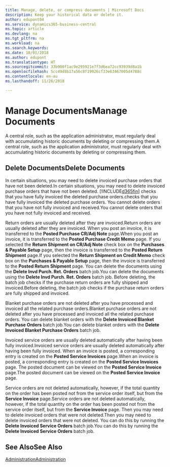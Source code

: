```yaml
---
title: Manage, delete, or compress documents | Microsoft Docs
description: Keep your historical data or delete it.
author: edupont04
ms.service: dynamics365-business-central
ms.topic: article
ms.devlang: na
ms.tgt_pltfrm: na
ms.workload: na
ms.search.keywords: 
ms.date: 10/01/2018
ms.author: edupont
ms.translationtype: HT
ms.sourcegitcommit: 33b900f1ac9e295921e7f3d6ea72cc93939d8a1b
ms.openlocfilehash: 5cc49d8b17a56c8f19926cf33e63467005d4788c
ms.contentlocale: en-au
ms.lasthandoff: 11/26/2018

---
```

# <a name="manage-documents"></a><span data-ttu-id="2e499-103">Manage Documents</span><span class="sxs-lookup"><span data-stu-id="2e499-103">Manage Documents</span></span>
<span data-ttu-id="2e499-104">A central role, such as the application administrator, must regularly deal with accumulating historic documents by deleting or compressing them.</span><span class="sxs-lookup"><span data-stu-id="2e499-104">A central role, such as the application administrator, must regularly deal with accumulating historic documents by deleting or compressing them.</span></span>  

## <a name="delete-documents"></a><span data-ttu-id="2e499-105">Delete Documents</span><span class="sxs-lookup"><span data-stu-id="2e499-105">Delete Documents</span></span>
<span data-ttu-id="2e499-106">In certain situations, you may need to delete invoiced purchase orders that have not been deleted.</span><span class="sxs-lookup"><span data-stu-id="2e499-106">In certain situations, you may need to delete invoiced purchase orders that have not been deleted.</span></span> [!INCLUDE[d365fin](includes/d365fin_md.md)] <span data-ttu-id="2e499-107">checks that you have fully invoiced the deleted purchase orders.</span><span class="sxs-lookup"><span data-stu-id="2e499-107">checks that you have fully invoiced the deleted purchase orders.</span></span> <span data-ttu-id="2e499-108">You cannot delete orders that you have not fully invoiced and received.</span><span class="sxs-lookup"><span data-stu-id="2e499-108">You cannot delete orders that you have not fully invoiced and received.</span></span>  

<span data-ttu-id="2e499-109">Return orders are usually deleted after they are invoiced.</span><span class="sxs-lookup"><span data-stu-id="2e499-109">Return orders are usually deleted after they are invoiced.</span></span> <span data-ttu-id="2e499-110">When you post an invoice, it is transferred to the **Posted Purchase CR/Adj Note** page.</span><span class="sxs-lookup"><span data-stu-id="2e499-110">When you post an invoice, it is transferred to the **Posted Purchase Credit Memo** page.</span></span> <span data-ttu-id="2e499-111">If you selected the **Return Shipment on CR/Adj Note** check box on the **Purchases & Payable Setup** page, then the invoice is transferred to the **Posted Return Shipment** page.</span><span class="sxs-lookup"><span data-stu-id="2e499-111">If you selected the **Return Shipment on Credit Memo** check box on the **Purchases & Payable Setup** page, then the invoice is transferred to the **Posted Return Shipment** page.</span></span> <span data-ttu-id="2e499-112">You can delete the documents using the **Delete Invd Purch. Ret. Orders** batch job.</span><span class="sxs-lookup"><span data-stu-id="2e499-112">You can delete the documents using the **Delete Invd Purch. Ret. Orders** batch job.</span></span> <span data-ttu-id="2e499-113">Before deleting, the batch job checks if the purchase return orders are fully shipped and invoiced.</span><span class="sxs-lookup"><span data-stu-id="2e499-113">Before deleting, the batch job checks if the purchase return orders are fully shipped and invoiced.</span></span>  

<span data-ttu-id="2e499-114">Blanket purchase orders are not deleted after you have processed and invoiced all the related purchase orders.</span><span class="sxs-lookup"><span data-stu-id="2e499-114">Blanket purchase orders are not deleted after you have processed and invoiced all the related purchase orders.</span></span> <span data-ttu-id="2e499-115">You can delete blanket orders with the **Delete Invoiced Blanket Purchase Orders** batch job.</span><span class="sxs-lookup"><span data-stu-id="2e499-115">You can delete blanket orders with the **Delete Invoiced Blanket Purchase Orders** batch job.</span></span>  

<span data-ttu-id="2e499-116">Invoiced service orders are usually deleted automatically after having been fully invoiced.</span><span class="sxs-lookup"><span data-stu-id="2e499-116">Invoiced service orders are usually deleted automatically after having been fully invoiced.</span></span> <span data-ttu-id="2e499-117">When an invoice is posted, a corresponding entry is created on the **Posted Service Invoices** page.</span><span class="sxs-lookup"><span data-stu-id="2e499-117">When an invoice is posted, a corresponding entry is created on the **Posted Service Invoices** page.</span></span> <span data-ttu-id="2e499-118">The posted document can be viewed on the **Posted Service Invoice** page.</span><span class="sxs-lookup"><span data-stu-id="2e499-118">The posted document can be viewed on the **Posted Service Invoice** page.</span></span>  

<span data-ttu-id="2e499-119">Service orders are not deleted automatically, however, if the total quantity on the order has been posted not from the service order itself, but from the **Service Invoice** page.</span><span class="sxs-lookup"><span data-stu-id="2e499-119">Service orders are not deleted automatically, however, if the total quantity on the order has been posted not from the service order itself, but from the **Service Invoice** page.</span></span> <span data-ttu-id="2e499-120">Then you may need to delete invoiced orders that were not deleted.</span><span class="sxs-lookup"><span data-stu-id="2e499-120">Then you may need to delete invoiced orders that were not deleted.</span></span> <span data-ttu-id="2e499-121">You can do this by running the **Delete Invoiced Service Orders** batch job.</span><span class="sxs-lookup"><span data-stu-id="2e499-121">You can do this by running the **Delete Invoiced Service Orders** batch job.</span></span>  

## <a name="see-also"></a><span data-ttu-id="2e499-122">See Also</span><span class="sxs-lookup"><span data-stu-id="2e499-122">See Also</span></span>  
[<span data-ttu-id="2e499-123">Administration</span><span class="sxs-lookup"><span data-stu-id="2e499-123">Administration</span></span>](admin-setup-and-administration.md)  

